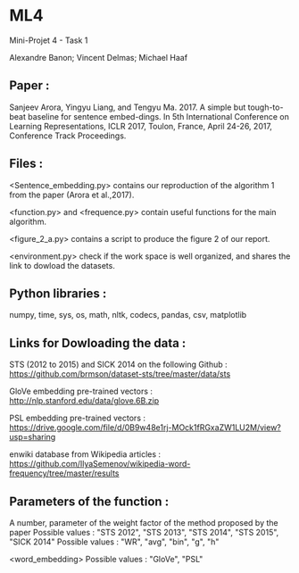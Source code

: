 # ML4
Mini-Projet 4 - Task 1


Alexandre Banon; Vincent Delmas; Michael Haaf



## Paper :

Sanjeev Arora, Yingyu Liang, and Tengyu Ma. 2017. A simple but tough-to-beat baseline for sentence embed-dings. In 5th International Conference on Learning Representations, ICLR 2017, Toulon, France, April 24-26, 2017, Conference Track Proceedings.



## Files :

<Sentence_embedding.py> contains our reproduction of the algorithm 1 from the paper (Arora et al.,2017).

<function.py> and <frequence.py> contain useful functions for the main algorithm.

<figure_2_a.py> contains a script to produce the figure 2 of our report.

<environment.py> check if the work space is well organized, and shares the link to dowload the datasets.



## Python libraries :

numpy, time, sys, os, math, nltk, codecs, pandas, csv, matplotlib



## Links for Dowloading the data :

STS (2012 to 2015) and SICK 2014 on the following Github : https://github.com/brmson/dataset-sts/tree/master/data/sts

GloVe embedding pre-trained vectors : http://nlp.stanford.edu/data/glove.6B.zip

PSL embedding pre-trained vectors : https://drive.google.com/file/d/0B9w48e1rj-MOck1fRGxaZW1LU2M/view?usp=sharing

enwiki database from Wikipedia articles : https://github.com/IlyaSemenov/wikipedia-word-frequency/tree/master/results



## Parameters of the function <Algo> :
  
<a>
A number, parameter of the weight factor of the method proposed by the paper

<task>
Possible values :   "STS 2012", "STS 2013", "STS 2014", "STS 2015", "SICK 2014"

<methode>
Possible values :   "WR", "avg", "bin", "g", "h"

<word_embedding>
Possible values :   "GloVe", "PSL"



